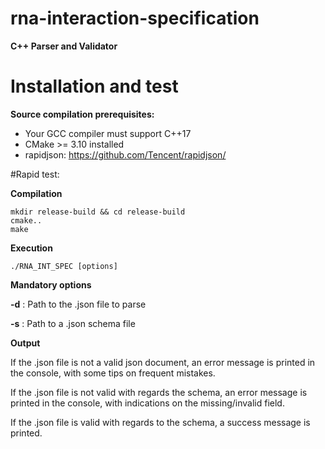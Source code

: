 # rna-interaction-specification

**C++ Parser and Validator**

# Installation and test

**Source compilation prerequisites:**

* Your GCC compiler must support C++17
* CMake >= 3.10 installed
* rapidjson: https://github.com/Tencent/rapidjson/

#Rapid test:

**Compilation**

```shell
mkdir release-build && cd release-build
cmake..
make
```

**Execution**

```shell
./RNA_INT_SPEC [options] 
```

**Mandatory options**

**-d** : Path to the .json file to parse

**-s** : Path to a .json schema file

**Output**

If the .json file is not a valid json document, an error message is printed in the console, with some tips on frequent mistakes.

If the .json file is not valid with regards the schema, an error message is printed in the console, with indications on the missing/invalid field.

If the .json file is valid with regards to the schema, a success message is printed.

